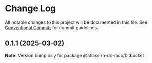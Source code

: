 # Change Log

All notable changes to this project will be documented in this file.
See [Conventional Commits](https://conventionalcommits.org) for commit guidelines.

## 0.1.1 (2025-03-02)

**Note:** Version bump only for package @atlassian-dc-mcp/bitbucket
